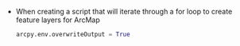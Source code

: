 - When creating a script that will iterate through a for loop to create feature layers for ArcMap
  ```python
  arcpy.env.overwriteOutput = True
  ```